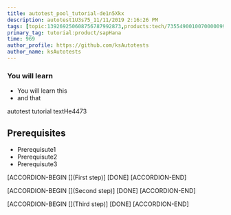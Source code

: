 ```yaml
---
title: autotest_pool_tutorial-de1n5Xkx
description: autotest1U3s75_11/11/2019 2:16:26 PM
tags: [topic:139269250608756787992873,products:tech/73554900100700000996,tutorial:experience/advanced]
primary_tag: tutorial:product/sapHana
time: 969
author_profile: https://github.com/ksAutotests
author_name: ksAutotests
---
```

### You will learn
- You will learn this
- and that

autotest tutorial textHe4473

## Prerequisites
- Prerequisute1
- Prerequisute2
- Prerequisute3

[ACCORDION-BEGIN [](First step)]
[DONE]
[ACCORDION-END]

[ACCORDION-BEGIN [](Second step)]
[DONE]
[ACCORDION-END]

[ACCORDION-BEGIN [](Third step)]
[DONE]
[ACCORDION-END]

